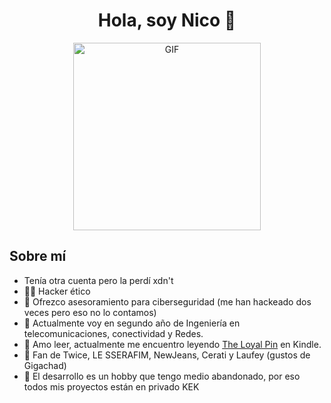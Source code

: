 <div align="center">
  <h1 align="center">Hola, soy Nico 💜</h1>
</div>

<p align="center">
  <img src="https://i.giphy.com/U6A15bbb1QKg5vXacD.webp" alt="GIF" width="300">
</p>

## Sobre mí

- Tenía otra cuenta pero la perdí xdn't 
- 👨‍💻 Hacker ético
- 🔐 Ofrezco asesoramiento para ciberseguridad (me han hackeado dos veces pero eso no lo contamos)
- 📡 Actualmente voy en segundo año de Ingeniería en telecomunicaciones, conectividad y Redes.
- 📗 Amo leer, actualmente me encuentro leyendo [The Loyal Pin](https://www.amazon.com/Loyal-Pin-Vol-1-Mon-Maw-ebook/dp/B0CKY1HV4T/ref=sr_1_1?crid=238N8URRT19RL&dib=eyJ2IjoiMSJ9.aADz2iU1LToEB93B7dWYKuVJiYGp1RBlgMuMyutviVbnbyywP2x5HIu6cZMeGX0bGvHE7y9FSqvqXyPGq-aQT1jqtbucyNMNzhywM7ekobqlGu1ZyU_hslLHHJvbkJyRzskjOpeuHKrf4t1xi811xXtAEAoYiouFzghuBDLuTMoZpYXikCb918r7SvqF6BMqJbkM0SMubC8ba40UsjkpPTkD0z0jSeoOtLh-bhj4PrQ.29vKVPUnsuerTSaHzpL-MVaGgPnPZr5_zn3d6HV9sjg&dib_tag=se&keywords=the+loyal+pin&qid=1713138010&s=digital-text&sprefix=the+loy%2Cdigital-text%2C256&sr=1-1) en Kindle.
- 🎵 Fan de Twice, LE SSERAFIM, NewJeans, Cerati y Laufey (gustos de Gigachad)
- 🤫 El desarrollo es un hobby que tengo medio abandonado, por eso todos mis proyectos están en privado KEK
